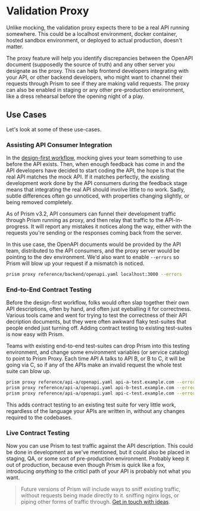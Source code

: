 # Validation Proxy

Unlike mocking, the validation proxy expects there to be a real API running somewhere. This could be a localhost environment, docker container, hosted sandbox environment, or deployed to actual production, doesn't matter.

The proxy feature will help you identify discrepancies between the OpenAPI document (supposedly the source of truth) and any other server you designate as the proxy. This can help frontend developers integrating with your API, or other backend developers, who might want to channel their requests through Prism to see if they are making valid requests. The proxy can also be enabled in staging or any other pre-production environment, like a dress rehearsal before the opening night of a play.

## Use Cases

Let's look at some of these use-cases.

### Assisting API Consumer Integration

In the [design-first workflow](https://www.apisyouwonthate.com/blog/api-design-first-vs-code-first/), mocking gives your team something to use before the API exists. Then, when enough feedback has come in and the API developers have decided to start coding the API, the hope is that the real API matches the mock API. If it matches perfectly, the existing development work done by the API consumers during the feedback stage means that integrating the real API should involve little to no work. Sadly, subtle differences often go unnoticed, with properties changing slightly, or being removed completely. 

As of Prism v3.2, API consumers can funnel their development traffic through Prism running as proxy, and then relay that traffic to the API-in-progress. It will report any mistakes it notices along the way, either with the requests you're sending or the responses coming back from the server.

In this use case, the OpenAPI documents would be provided by the API team, distributed to the API consumers, and the proxy server would be pointing to the dev environment. We'd also want to enable `--errors` so Prism will blow up your request if a mismatch is noticed.

```bash
prism proxy reference/backend/openapi.yaml localhost:3000 --errors
```

### End-to-End Contract Testing 

Before the design-first workflow, folks would often slap together their own API descriptions, often by hand, and often just eyeballing it for correctness. Various tools came and went for trying to test the correctness of their API decription documents, but they were often awkward flaky test-suites that people ended just turning off. Adding contract
testing to existing test-suites is now easy with Prism.

Teams with existing end-to-end test-suites can drop Prism into this testing environment, and change some environment variables (or service catalog) to point to Prism Proxy. Each time API A talks to API B, or B to C, it will be going via C, so if any of the APIs make an invalid request the whole test suite can blow up.

```bash
prism proxy reference/api-a/openapi.yaml api-a-test.example.com --errors -p 5000
prism proxy reference/api-a/openapi.yaml api-b-test.example.com --errors -p 5001
prism proxy reference/api-a/openapi.yaml api-c-test.example.com --errors -p 5002
```

This adds contract testing to an existing test suite for very little work, regardless of the language your APIs are written in, without any changes required to the codebases.

### Live Contract Testing

Now you can use Prism to test traffic against the API description. This could be done in development as we've mentioned, but it could also be placed in staging, QA, or some sort of pre-production environment. Probably keep it out of production, because even though Prism is quick like a fox, introducing _anything_ to the criticl path of your API is probably not what you want.

<!-- theme:info -->
> Future versions of Prism will include ways to sniff existing traffic, without requests being made directly to it. sniffing nginx logs, or piping other forms of traffic through. [Get in touch with ideas](https://github.com/stoplightio/prism/issues/955).


